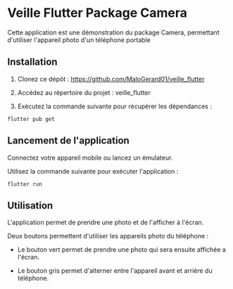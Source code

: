 # Veille Flutter Package Camera

Cette application est une démonstration du package Camera, permettant d'utiliser l'appareil photo d'un téléphone portable

## Installation

1. Clonez ce dépôt : https://github.com/MaloGerard01/veille_flutter

2. Accédez au répertoire du projet : veille_flutter

3. Exécutez la commande suivante pour récupérer les dépendances :

``` flutter pub get ```

## Lancement de l'application

Connectez votre appareil mobile ou lancez un émulateur.

Utilisez la commande suivante pour exécuter l'application :

``` flutter run ```

## Utilisation

L'application permet de prendre une photo et de l'afficher à l'écran.

Deux boutons permettent d'utiliser les appareils photo du téléphone :

- Le bouton vert permet de prendre une photo qui sera ensuite affichée a l'écran.

- Le bouton gris permet d'alterner entre l'appareil avant et arrière du téléphone.